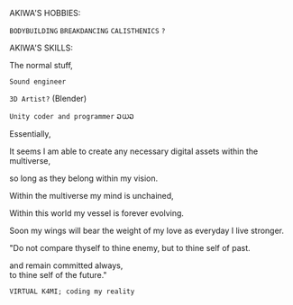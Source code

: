 


AKIWA'S HOBBIES:

``BODYBUILDING``
``BREAKDANCING``
``CALISTHENICS``
``?``





AKIWA'S SKILLS:

The normal stuff,

``Sound engineer``

``3D Artist?`` (Blender)

``Unity coder and programmer``    ວധວ




Essentially, 


It seems I am able to 
create any necessary digital assets within the multiverse,

so long as they belong within my vision.

Within the multiverse my mind is unchained,

Within this world my vessel is forever evolving.

Soon my wings will bear the weight of my love as everyday I live stronger. 



"Do not compare thyself to thine enemy,
but to thine self of past.

and remain committed always,           
to thine self of the future."

``VIRTUAL K4MI; coding my reality``
